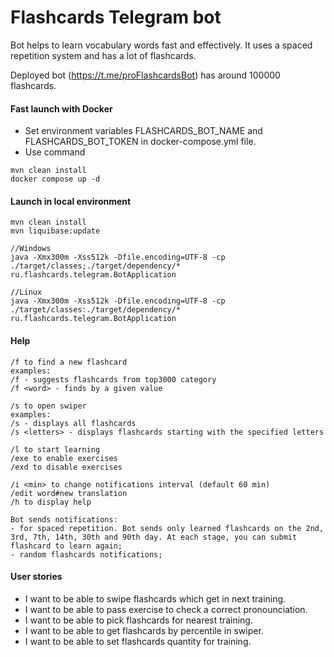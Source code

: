 # Flashcards Telegram bot
Bot helps to learn vocabulary words fast and effectively. It uses a spaced repetition system and has a lot of flashcards.

Deployed bot (https://t.me/proFlashcardsBot) has around 100000 flashcards.


#### Fast launch with Docker 
- Set environment variables FLASHCARDS_BOT_NAME and FLASHCARDS_BOT_TOKEN in docker-compose.yml file.
- Use command
```
mvn clean install
docker compose up -d
```

#### Launch in local environment  
```
mvn clean install
mvn liquibase:update

//Windows
java -Xmx300m -Xss512k -Dfile.encoding=UTF-8 -cp ./target/classes;./target/dependency/* ru.flashcards.telegram.BotApplication

//Linux
java -Xmx300m -Xss512k -Dfile.encoding=UTF-8 -cp ./target/classes:./target/dependency/* ru.flashcards.telegram.BotApplication
```

#### Help
```
/f to find a new flashcard
examples:
/f - suggests flashcards from top3000 category
/f <word> - finds by a given value

/s to open swiper
examples:
/s - displays all flashcards
/s <letters> - displays flashcards starting with the specified letters

/l to start learning
/exe to enable exercises 
/exd to disable exercises 

/i <min> to change notifications interval (default 60 min) 
/edit word#new translation 
/h to display help

Bot sends notifications:
- for spaced repetition. Bot sends only learned flashcards on the 2nd, 3rd, 7th, 14th, 30th and 90th day. At each stage, you can submit flashcard to learn again;
- random flashcards notifications;
```

#### User stories

- I want to be able to swipe flashcards which get in next training.
- I want to be able to pass exercise to check a correct pronounciation.
- I want to be able to pick flashcards for nearest training.
- I want to be able to get flashcards by percentile in swiper.
- I want to be able to set flashcards quantity for training.
 
  
   
